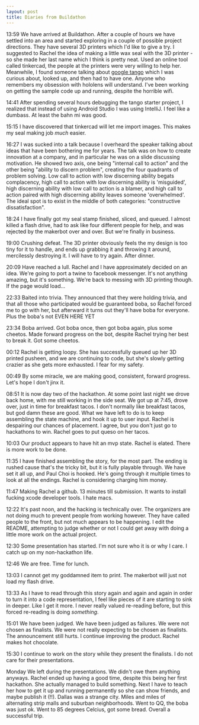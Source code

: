 ```yaml
---
layout: post
title: Diaries from Buildathon
---
```


13:59 We have arrived at Buildathon. After a couple of hours we have settled into an area and started exploring in a couple of possible project directions. They have several 3D printers which I'd like to give a try. I suggested to Rachel the idea of making a little wax seal with the 3D printer - so she made her last name which I think is pretty neat. Used an online tool called tinkercad, the people at the printers were very willing to help her. Meanwhile, I found someone talking about [google tango](https://get.google.com/tango/) which I was curious about, looked up, and then had to have one. Anyone who remembers my obsession with hololens will understand. I've been working on getting the sample code up and running, despite the horrible wifi.

14:41 After spending several hours debugging the tango starter project, I realized that instead of using Android Studio I was using IntelliJ. I feel like a dumbass. At least the bahn mi was good.

15:15 I have discovered that tinkercad will let me import images. This makes my seal making job _much_ easier.

16:27 I was sucked into a talk because I overheard the speaker talking about ideas that have been bothering me for years. The talk was on how to create innovation at a company, and in particular he was on a slide discussing motivation. He showed two axis, one being "internal call to action" and the other being "ability to discern problem", creating the four quadrants of problem solving. Low call to action with low discerning ability begats complacency, high call to action with low discerning ability is 'misguided', high discerning ability with low call to action is a blamer, and high call to action paired with high discerning ability leaves someone 'overwhelmed'. The ideal spot is to exist in the middle of both categories: "constructive dissatisfaction".

18:24 I have finally got my seal stamp finished, sliced, and queued. I almost killed a flash drive, had to ask like four different people for help, and was rejected by the makerbot over and over. But we're finally in business.

19:00 Crushing defeat. The 3D printer obviously feels the my design is too tiny for it to handle, and ends up grabbing it and throwing it around, mercilessly destroying it. I will have to try again. After dinner.

20:09 Have reached a lull. Rachel and I have approximately decided on an idea. We're going to port a twine to facebook messenger. It's not anything amazing, but it's something. We're back to messing with 3D printing though. If the page would load...

22:33 Baited into trivia. They announced that they were holding trivia, and that all those who participated would be guaranteed boba, so Rachel forced me to go with her, but afterward it turns out they'll have boba for everyone. Plus the boba's not EVEN HERE YET

23:34 Boba arrived. Got boba once, then got boba again, plus some cheetos. Made forward progress on the bot, despite Rachel trying her best to break it. Got some cheetos.

00:12 Rachel is getting loopy. She has successfully queued up her 3D printed pusheen, and we are continuing to code, but she's slowly getting crazier as she gets more exhausted. I fear for my safety.

00:49 By some miracle, we are making good, consistent, forward progress. Let's hope I don't jinx it.

08:51 It is now day two of the hackathon. At some point last night we drove back home, with me still working in the side seat. We got up at 7:45, drove over, just in time for breakfast tacos. I don't normally like breakfast tacos, but god damn these are good. What we have left to do is to keep assembling the state machine, and hook it up to user input. Rachel is despairing our chances of placement. I agree, but you don't just go to hackathons to win. Rachel goes to put queso on her tacos.

10:03 Our product appears to have hit an mvp state. Rachel is elated. There is more work to be done.

11:35 I have finished assembling the story, for the most part. The ending is rushed cause that's the tricky bit, but it is fully playable through. We have set it all up, and Paul Choi is hooked. He's going through it multiple times to look at all the endings. Rachel is considering charging him money.

11:47 Making Rachel a github. 13 minutes till submission. It wants to install fucking xcode developer tools. I hate macs.

12:22 It's past noon, and the hacking is technically over. The organizers are not doing much to prevent people from working however. They have called people to the front, but not much appears to be happening. I edit the README, attempting to judge whether or not I could get away with doing a little more work on the actual project.

12:30 Some presentation has started. I'm not sure who it is or why I care. I catch up on my non-hackathon life.

12:46 We are free. Time for lunch.

13:03 I cannot get my goddamned item to print. The makerbot will just not load my flash drive.

13:33 As I have to read through this story again and again and again in order to turn it into a code representation, I feel like pieces of it are starting to sink in deeper. Like I get it more. I never really valued re-reading before, but this forced re-reading is doing *something*.

15:01 We have been judged. We have been judged as failures. We were not chosen as finalists. We were not really expecting to be chosen as finalists. The announcement still hurts. I continue improving the product. Rachel makes hot chocolate.

15:30 I continue to work on the story while they present the finalists. I do not care for their presentations.

Monday We left during the presentations. We didn't owe them anything anyways. Rachel ended up having a good time, despite this being her first hackathon. She actually managed to build something. Next I have to teach her how to get it up and running permanently so she can show friends, and maybe publish it (!!). Dallas was a strange city. Miles and miles of alternating strip malls and suburban neighborhoods. Went to QQ, the boba was just ok. Went to 85 degrees Celcius, got some bread. Overall a successful trip.
